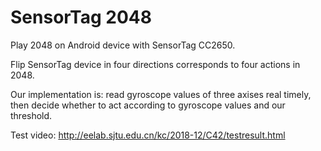 # SensorTag 2048

Play 2048 on Android device with SensorTag CC2650.

Flip SensorTag device in four directions corresponds to four actions in 2048.

Our implementation is: read gyroscope values of three axises real timely, then decide whether to act according to gyroscope values and our threshold.

Test video: http://eelab.sjtu.edu.cn/kc/2018-12/C42/testresult.html
